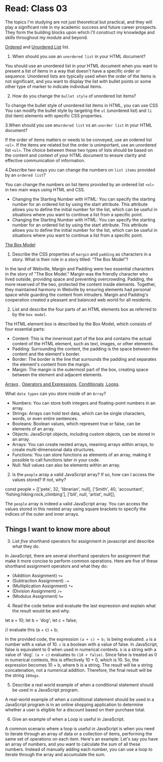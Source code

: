 # Read: Class 03

 The topics I'm studying are not just theoretical but practical, and they will play a significant role in my academic success and future career prospects. They form the building blocks upon which I'll construct my knowledge and skills throughout my module and beyond.

[Ordered](https://developer.mozilla.org/en-US/docs/Web/HTML/Element/ol) and [Unordered List](https://developer.mozilla.org/en-US/docs/Web/HTML/Element/ul) list.

1. When should you use an `unordered list` in your HTML document?

You should use an unordered list in your HTML document when you want to present a list of items in a way that doesn't have a specific order or sequence. Unordered lists are typically used when the order of the items is not significant, and you want to display the list with bullet points or some other type of marker to indicate individual items.

2. How do you change the `bullet style` of unordered list items?

To change the bullet style of unordered list items in HTML, you can use CSS
You can modify the bullet style by targeting the `ul` (unordered list) and `li` (list item) elements with specific CSS properties.

3.When should you use an`ordered list` vs an `unorder list` in your HTML document?

If the order of items matters or needs to be conveyed, use an ordered list `<ol>`. If the items are related but the order is unimportant, use an unordered list `<ul>`. The choice between these two types of lists should be based on the content and context of your HTML document to ensure clarity and effective communication of information.

4.Describe two ways you can change the numbers on `list items` provided by an `ordered list`?

You can change the numbers on list items provided by an ordered list `<ol>` in two main ways using HTML and CSS.

* Changing the Starting Number with HTML: You can specify the starting number for an ordered list by using the start attribute. This attribute allows you to define the initial number for the list, which can be useful in situations where you want to continue a list from a specific point.
* Changing the Starting Number with HTML: You can specify the starting number for an ordered list by using the start attribute. This attribute allows you to define the initial number for the list, which can be useful in situations where you want to continue a list from a specific point.

[The Box Model](https://developer.mozilla.org/en-US/docs/Learn/CSS/Building_blocks/The_box_model)

1. Describe the CSS properties of `margin` and `padding` as characters in a story. What is their role in a story titled: “The Box Model”?

In the land of Webville, Margin and Padding were two essential characters in the story of "The Box Model." Margin was the friendly character who lived outside, providing space and preventing overcrowding. Padding, the more reserved of the two, protected the content inside elements. Together, they maintained harmony in Webville by ensuring elements had personal space while guarding the content from intruders. Margin and Padding's cooperation created a pleasant and balanced web world for all residents.

2. List and describe the four parts of an HTML elements box as referred to by the `box model`.

The HTML element box is described by the Box Model, which consists of four essential parts:

* Content: This is the innermost part of the box and contains the actual content of the HTML element, such as text, images, or other elements.
* Padding: Surrounding the content, the padding is the space between the content and the element's border.
* Border: The border is the line that surrounds the padding and separates the element's content from the margin.
* Margin: The margin is the outermost part of the box, creating space between the element and adjacent elements.

[Arrays](https://developer.mozilla.org/en-US/docs/Learn/JavaScript/First_steps/Arrays) , [Operators and Expressions](https://developer.mozilla.org/en-US/docs/Web/JavaScript/Guide/Expressions_and_Operators), [Conditionals](https://developer.mozilla.org/en-US/docs/Learn/JavaScript/Building_blocks/conditionals) ,[Loops](https://developer.mozilla.org/en-US/docs/Learn/JavaScript/Building_blocks/Looping_code).

What `data types` can you store inside of an `Array`?

* Numbers: You can store both integers and floating-point numbers in an array.
* Strings: Arrays can hold text data, which can be single characters, words, or even entire sentences.
* Booleans: Boolean values, which represent true or false, can be elements of an array.
* Objects: JavaScript objects, including custom objects, can be stored in an array.
* Arrays: You can create nested arrays, meaning arrays within arrays, to create multi-dimensional data structures.
* Functions: You can store functions as elements of an array, making it possible to call functions later in your code.
* Null: Null values can also be elements within an array.

2. Is the `people` array a valid JavaScript array? If so, how can I access the values stored? If not, why?

 const people = [['pete', 32, 'librarian', null], ['Smith', 40, 'accountant', 'fishing:hiking:rock_climbing'], ['bill', null, 'artist', null]];

The `people` array is indeed a valid JavaScript array. You can access the values stored in this nested array using square brackets to specify the indices of the outer and inner arrays.

## Things I want to know more about

3. List *five* shorthand operators for assignment in javascript and describe what they do.

In JavaScript, there are several shorthand operators for assignment that make it more concise to perform common operations. Here are five of these shorthand assignment operators and what they do:

* (Addition Assignment) `+=`
* (Subtraction Assignment) `-=`
* (Multiplication Assignment) `*=`
* (Division Assignment) `/=`
* (Modulus Assignment) `%=`

 4. Read the code below and evaluate the last expression and explain what the result would be and why.

 let a = 10;
 let b = 'dog';
 let c = false;

 // evaluate this
 (a + c) + b;

 In the provided code, the expression `(a + c) + b;` is being evaluated. `a` is a number with a value of 10. `c` is a boolean with a value of false. In JavaScript, false is equivalent to 0 when used in numerical contexts. `b` is a string with a value of 'dog'.
`(a + c)` evaluates to `(10 + false)`. Since false is treated as 0 in numerical contexts, this is effectively 10 + 0, which is 10. So, the expression becomes 10 + b, where b is a string.  The result will be a string concatenation, not a numerical addition. Therefore, the final result will be the string `10dogs`.

5. Describe a real world example of when a conditional statement should be used in a JavaScript program.

A real-world example of when a conditional statement should be used in a JavaScript program is in an online shopping application to determine whether a user is eligible for a discount based on their purchase total.

6. Give an example of when a Loop is useful in JavaScript.

A common scenario where a loop is useful in JavaScript is when you need to iterate through an array of data or a collection of items, performing the same set of operations on each item. Here's an example:
Let's say you have an array of numbers, and you want to calculate the sum of all these numbers. Instead of manually adding each number, you can use a loop to iterate through the array and accumulate the sum.
